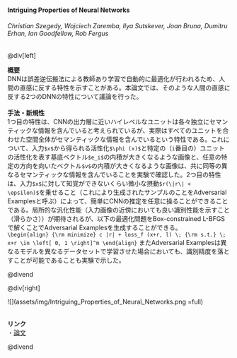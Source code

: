 #### Intriguing Properties of Neural Networks
###### Christian Szegedy, Wojciech Zaremba, Ilya Sutskever, Joan Bruna, Dumitru Erhan, Ian Goodfellow, Rob Fergus

@div[left]

__概要__<br>
DNNは誤差逆伝搬法による教師あり学習で自動的に最適化が行われるため、人間の直感に反する特性を示すことがある。本論文では、そのような人間の直感に反する2つのDNNの特性について議論を行った。<br>
<br>
__手法・新規性__<br>
1つ目の特性は、CNNの出力層に近いハイレベルなユニットは各々独立にセマンティックな情報を含んでいると考えられているが、実際はすべてのユニットを合わせた空間全体がセマンティックな情報を含んでいるという特性である。これについて、入力`$x$`から得られる活性化`$\phi (x)$`と特定の（`i`番目の）ユニットの活性化を表す基底ベクトル`$e_i$`の内積が大きくなるような画像と、任意の特定の方向を向いたベクトル`$v$`の内積が大きくなるような画像は、共に同等の異なるセマンティックな情報を含んでいることを実験で確認した。2つ目の特性は、入力`$x$`に対して知覚ができないくらい微小な摂動`$r(\|r\| < \epsilon)$`を乗せること（これにより生成されたサンプルのことをAdversarial Examplesと呼ぶ）によって、簡単にCNNの推定を任意に操ることができることである。局所的な汎化性能（入力画像の近傍においても良い識別性能を示すこと（滑らかさ））が期待されるが、以下の最適化問題をBox-constrained L-BFGSで解くことでAdversarial Examplesを生成することができる。<br>
`\begin{align} {\rm minimize} c |r| + loss_f (x+r, l) \; {\rm s.t.} \; x+r \in \left[ 0, 1 \right]^m \end{align}`
またAdversarial Examplesは異なるモデルを異なるデータセットで学習させた場合においても、識別精度を落とすことが可能であることも実験で示した。

@divend

@div[right]

![](assets/img/Intriguing_Properties_of_Neural_Networks.png =full)<br>
<br>

__リンク__<br>
・[論文](https://arxiv.org/pdf/1312.6199.pdf)<br>

@divend